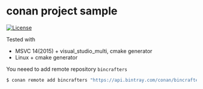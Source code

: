 # conan project sample

[![License](http://www.wtfpl.net/wp-content/uploads/2012/12/wtfpl-badge-1.png)](http://www.wtfpl.net)

Tested with
- MSVC 14(2015) + visual_studio_multi, cmake generator
- Linux + cmake generator

You neeed to add remote repository `bincrafters`
```sh
$ conan remote add bincrafters "https://api.bintray.com/conan/bincrafters/public-conan"
```
